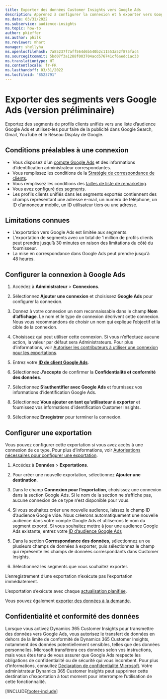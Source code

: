 ```yaml
---
title: Exporter des données Customer Insights vers Google Ads
description: Apprenez à configurer la connexion et à exporter vers Google Ads.
ms.date: 03/31/2022
ms.subservice: audience-insights
ms.topic: how-to
author: pkieffer
ms.author: philk
ms.reviewer: mhart
manager: shellyha
ms.openlocfilehash: 7a85237f7aff564d6b540b2c11553a52f875fac4
ms.sourcegitcommit: 5bd07f3a1288f003704acd576741cf6aedc1ac33
ms.translationtype: HT
ms.contentlocale: fr-FR
ms.lasthandoff: 03/31/2022
ms.locfileid: "8523791"
---
```

# <a name="export-segments-to-google-ads-preview"></a>Exporter des segments vers Google Ads (version préliminaire)

Exportez des segments de profils clients unifiés vers une liste d’audience Google Ads et utilisez-les pour faire de la publicité dans Google Search, Gmail, YouTube et le Réseau Display de Google. 


## <a name="prerequisites-for-connection"></a>Conditions préalables à une connexion

-   Vous disposez d’un [compte Google Ads](https://ads.google.com/) et des informations d’identification administrateur correspondantes.
-   Vous remplissez les conditions de la [Stratégie de correspondance de clients](https://support.google.com/adspolicy/answer/6299717).
-   Vous remplissez les conditions des [tailles de liste de remarketing](https://support.google.com/google-ads/answer/7558048).
-   Vous avez [configuré des segments](segments.md).
-   Les profils clients unifiés dans les segments exportés contiennent des champs représentant une adresse e-mail, un numéro de téléphone, un ID d’annonceur mobile, un ID utilisateur tiers ou une adresse.

## <a name="known-limitations"></a>Limitations connues

- L’exportation vers Google Ads est limitée aux segments.
- L’exportation de segments avec un total de 1 million de profils clients peut prendre jusqu’à 30 minutes en raison des limitations du côté du fournisseur. 
- La mise en correspondance dans Google Ads peut prendre jusqu’à 48 heures.

## <a name="set-up-connection-to-google-ads"></a>Configurer la connexion à Google Ads

1. Accédez à **Administrateur** > **Connexions**.

1. Sélectionnez **Ajouter une connexion** et choisissez **Google Ads** pour configurer la connexion.

1. Donnez à votre connexion un nom reconnaissable dans le champ **Nom d’affichage**. Le nom et le type de connexion décrivent cette connexion. Nous vous recommandons de choisir un nom qui explique l’objectif et la cible de la connexion.

1. Choisissez qui peut utiliser cette connexion. Si vous n’effectuez aucune action, la valeur par défaut sera Administrateurs. Pour plus d’informations, voir [Autoriser les contributeurs à utiliser une connexion pour les exportations](connections.md#allow-contributors-to-use-a-connection-for-exports).

1. Entrez votre **[ID de client Google Ads](https://support.google.com/google-ads/answer/1704344)**.

1. Sélectionnez **J’accepte** de confirmer la **Confidentialité et conformité des données**.

1. Sélectionnez **S’authentifier avec Google Ads** et fournissez vos informations d’identification Google Ads.

1. Sélectionnez **Vous ajouter en tant qu’utilisateur à exporter** et fournissez vos informations d’identification Customer Insights.

1. Sélectionnez **Enregistrer** pour terminer la connexion. 

## <a name="configure-an-export"></a>Configurer une exportation

Vous pouvez configurer cette exportation si vous avez accès à une connexion de ce type. Pour plus d’informations, voir [Autorisations nécessaires pour configurer une exportation](export-destinations.md#set-up-a-new-export).

1. Accédez à **Données** > **Exportations**.

1. Pour créer une nouvelle exportation, sélectionnez **Ajouter une destination**.

1. Dans le champ **Connexion pour l’exportation**, choisissez une connexion dans la section Google Ads. Si le nom de la section ne s’affiche pas, aucune connexion de ce type n’est disponible pour vous.

1. Si vous souhaitez créer une nouvelle audience, laissez le champ ID d’audience Google vide. Nous créerons automatiquement une nouvelle audience dans votre compte Google Ads et utiliserons le nom du segment exporté. Si vous souhaitez mettre à jour une audience Google Ads existante, entrez votre [ID d’audience Google Ads](https://support.google.com/google-ads/answer/7558048?hl=en#:~:text=Audience%20lists%20is%20a%20section,Display%20Network%20through%20remarketing%20campaigns.)

1. Dans la section **Correspondance des données**, sélectionnez un ou plusieurs champs de données à exporter, puis sélectionnez le champ qui représente les champs de données correspondants dans Customer Insights.

1. Sélectionnez les segments que vous souhaitez exporter. 

L’enregistrement d’une exportation n’exécute pas l’exportation immédiatement.

L’exportation s’exécute avec chaque [actualisation planifiée](system.md#schedule-tab). 

Vous pouvez également [exporter des données à la demande](export-destinations.md#run-exports-on-demand). 

## <a name="data-privacy-and-compliance"></a>Confidentialité et conformité des données

Lorsque vous activez Dynamics 365 Customer Insights pour transmettre des données vers Google Ads, vous autorisez le transfert de données en dehors de la limite de conformité de Dynamics 365 Customer Insights, notamment des données potentiellement sensibles, telles que des données personnelles. Microsoft transférera ces données selon vos instructions, mais vous êtes tenu de vous assurer que Google Ads respecte les obligations de confidentialité ou de sécurité qui vous incombent. Pour plus d’informations, consultez [Déclaration de confidentialité Microsoft](https://go.microsoft.com/fwlink/?linkid=396732).
Votre administrateur Dynamics 365 Customer Insights peut supprimer cette destination d’exportation à tout moment pour interrompre l’utilisation de cette fonctionnalité.


[!INCLUDE[footer-include](../includes/footer-banner.md)]
